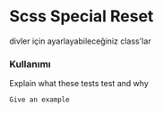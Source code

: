 Scss Special Reset
===================

divler için ayarlayabileceğiniz class'lar

### Kullanımı 

Explain what these tests test and why

```
Give an example

